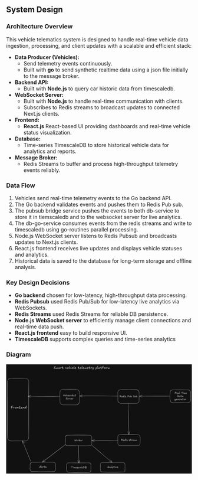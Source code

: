 ## System Design

### Architecture Overview
This vehicle telematics system is designed to handle real-time vehicle data ingestion, processing, and client updates with a scalable and efficient stack:

- **Data Producer (Vehicles):**
  - Send telemetry events continuously.
  - Built with **go** to send synthetic realtime data using a json file initially to the message broker.
- **Backend API:**  
  - Built with **Node.js** to query car historic data from timescaledb.  
- **WebSocket Server:**  
  - Built with **Node.js** to handle real-time communication with clients.  
  - Subscribes to Redis streams to broadcast updates to connected Next.js clients.
- **Frontend:**  
  - **React.js** React-based UI providing dashboards and real-time vehicle status visualization.
- **Database:**  
  - Time-series TimescaleDB to store historical vehicle data for analytics and reports.
- **Message Broker:**  
  - Redis Streams to buffer and process high-throughput telemetry events reliably.

### Data Flow
1. Vehicles send real-time telemetry events to the Go backend API.
2. The Go backend validates events and pushes them to Redis Pub sub.
3. The pubsub bridge service pushes the events to both db-service to store it in tiemscaledb and to the websocket server for live analytics.
4. The db-go-service consumes events from the redis streams and write to timescaledb using go-routines parallel processing. 
5. Node.js WebSocket server listens to Redis Pubsub and broadcasts updates to Next.js clients.
6. React.js frontend receives live updates and displays vehicle statuses and analytics.
7. Historical data is saved to the database for long-term storage and offline analysis.

### Key Design Decisions
- **Go backend** chosen for low-latency, high-throughput data processing.
- **Redis Pubsub** used Redis Pub/Sub for low-latency live analytics via WebSockets.
- **Redis Streams** used Redis Streams for reliable DB persistence.
- **Node.js WebSocket server** to efficiently manage client connections and real-time data push.
- **React.js frontend** easy to build responsive UI.
- **TimescaleDB** supports complex queries and time-series analytics


### Diagram
![Architecture Diagram](./architecture.png)
